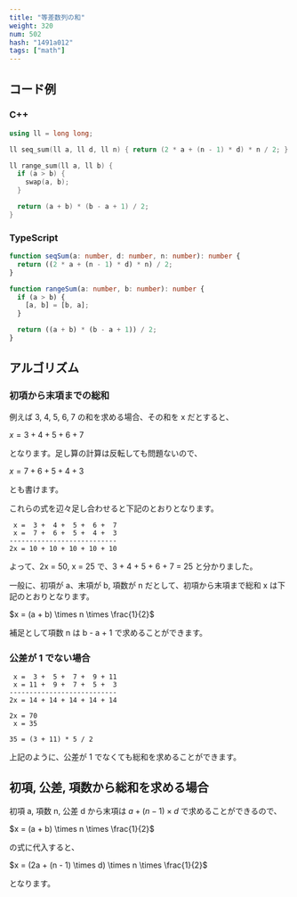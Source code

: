 ```yaml
---
title: "等差数列の和"
weight: 320
num: 502
hash: "1491a012"
tags: ["math"]
---
```


## コード例

### C++

```cpp
using ll = long long;

ll seq_sum(ll a, ll d, ll n) { return (2 * a + (n - 1) * d) * n / 2; }

ll range_sum(ll a, ll b) {
  if (a > b) {
    swap(a, b);
  }

  return (a + b) * (b - a + 1) / 2;
}
```

### TypeScript

```typescript
function seqSum(a: number, d: number, n: number): number {
  return ((2 * a + (n - 1) * d) * n) / 2;
}

function rangeSum(a: number, b: number): number {
  if (a > b) {
    [a, b] = [b, a];
  }

  return ((a + b) * (b - a + 1)) / 2;
}
```

## アルゴリズム

### 初項から末項までの総和

例えば 3, 4, 5, 6, 7 の和を求める場合、その和を x だとすると、

$x = 3 + 4 + 5 + 6 + 7$

となります。足し算の計算は反転しても問題ないので、

$x = 7 + 6 + 5 + 4 + 3$

とも書けます。

これらの式を辺々足し合わせると下記のとおりとなります。

```text
 x =  3 +  4 +  5 +  6 +  7
 x =  7 +  6 +  5 +  4 +  3
---------------------------
2x = 10 + 10 + 10 + 10 + 10
```

よって、2x = 50, x = 25 で、3 + 4 + 5 + 6 + 7 = 25 と分かりました。

一般に、初項が a、末項が b, 項数が n だとして、初項から末項まで総和 x は下記のとおりとなります。

$x = (a + b) \times n \times \frac{1}{2}$

補足として項数 n は b - a + 1 で求めることができます。

### 公差が 1 でない場合

```text
 x =  3 +  5 +  7 +  9 + 11
 x = 11 +  9 +  7 +  5 +  3
---------------------------
2x = 14 + 14 + 14 + 14 + 14

2x = 70
 x = 35

35 = (3 + 11) * 5 / 2
```

上記のように、公差が 1 でなくても総和を求めることができます。

## 初項, 公差, 項数から総和を求める場合

初項 a, 項数 n, 公差 d から末項は $a+(n-1) \times d$ で求めることができるので、

$x = (a + b) \times n \times \frac{1}{2}$

の式に代入すると、

$x = (2a + (n - 1) \times d) \times n \times \frac{1}{2}$

となります。
